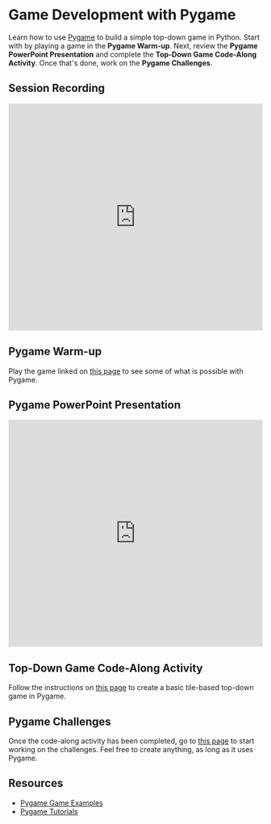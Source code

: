 # Game Development with Pygame
Learn how to use [Pygame](https://www.pygame.org/) to build a simple top-down game in Python. Start with by playing a game in the **Pygame Warm-up**. Next, review the **Pygame PowerPoint Presentation** and complete the **Top-Down Game Code-Along Activity**. Once that's done, work on the **Pygame Challenges**.

## Session Recording
<iframe width="100%" height="450px" src="https://www.youtube.com/embed/x6-ca9iGc7Y" title="YouTube video player" frameborder="0" allow="accelerometer; autoplay; clipboard-write; encrypted-media; gyroscope; picture-in-picture" allowfullscreen></iframe>

## Pygame Warm-up
Play the game linked on [this page](PygameWarmup.md) to see some of what is possible with Pygame.

## Pygame PowerPoint Presentation
<iframe src='https://view.officeapps.live.com/op/embed.aspx?src=https://hylandtechclub.com/py-201/PyGame/Pygame.pptx' width='100%' height='450px' frameborder='0'></iframe>

## Top-Down Game Code-Along Activity
Follow the instructions on [this page](TopDownCodeAlong.md) to create a basic tile-based top-down game in Pygame.

## Pygame Challenges
Once the code-along activity has been completed, go to [this page](PygameChallenges.md) to start working on the challenges. Feel free to create anything, as long as it uses Pygame.

## Resources
- [Pygame Game Examples](https://www.pygame.org/tags/all)
- [Pygame Tutorials](http://inventwithpython.com/pygame/)